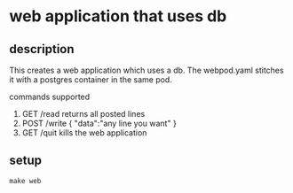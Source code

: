 # web application that uses db

## description

This creates a web application which uses a db.
The webpod.yaml stitches it with a postgres container in the same pod.

commands supported
1. GET /read     returns all posted lines
2. POST /write   { "data":"any line you want" }
3. GET /quit     kills the web application

## setup

`make web`


